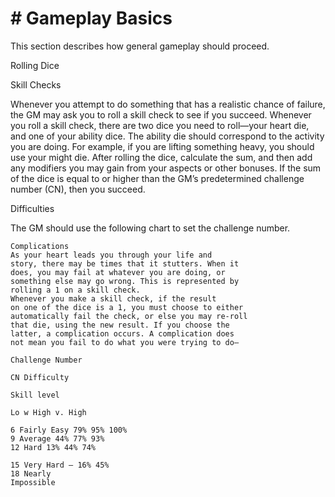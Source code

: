# # Gameplay Basics

This section describes how general gameplay
should proceed.

Rolling Dice

Skill Checks

Whenever you attempt to do something that has a
realistic chance of failure, the GM may ask you to
roll a skill check to see if you succeed. Whenever
you roll a skill check, there are two dice you need to
roll—your heart die, and one of your ability dice.
The ability die should correspond to the activity you
are doing. For example, if you are lifting something
heavy, you should use your might die.
After rolling the dice, calculate the sum, and then
add any modifiers you may gain from your aspects
or other bonuses. If the sum of the dice is equal to or
higher than the GM’s predetermined challenge
number (CN), then you succeed.

Difficulties

The GM should use the following chart to set the
challenge number.

```
Complications
As your heart leads you through your life and
story, there may be times that it stutters. When it
does, you may fail at whatever you are doing, or
something else may go wrong. This is represented by
rolling a 1 on a skill check.
Whenever you make a skill check, if the result
on one of the dice is a 1, you must choose to either
automatically fail the check, or else you may re-roll
that die, using the new result. If you choose the
latter, a complication occurs. A complication does
not mean you fail to do what you were trying to do—
```

```
Challenge Number
```

```
CN Difficulty
```

```
Skill level
```

```
Lo w High v. High
```

```
6 Fairly Easy 79% 95% 100%
9 Average 44% 77% 93%
12 Hard 13% 44% 74%
```

```
15 Very Hard – 16% 45%
18 Nearly
Impossible
```
